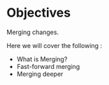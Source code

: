 # Objectives 

Merging changes.

Here we will cover the following : 
* What is Merging?
* Fast-forward merging
* Merging deeper